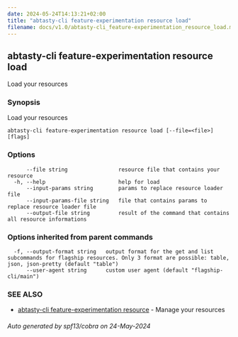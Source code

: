 ```yaml
---
date: 2024-05-24T14:13:21+02:00
title: "abtasty-cli feature-experimentation resource load"
filename: docs/v1.0/abtasty-cli_feature-experimentation_resource_load.md
---
```

## abtasty-cli feature-experimentation resource load

Load your resources

### Synopsis

Load your resources

```
abtasty-cli feature-experimentation resource load [--file=<file>] [flags]
```

### Options

```
      --file string                resource file that contains your resource
  -h, --help                       help for load
      --input-params string        params to replace resource loader file
      --input-params-file string   file that contains params to replace resource loader file
      --output-file string         result of the command that contains all resource informations
```

### Options inherited from parent commands

```
  -f, --output-format string   output format for the get and list subcommands for flagship resources. Only 3 format are possible: table, json, json-pretty (default "table")
      --user-agent string      custom user agent (default "flagship-cli/main")
```

### SEE ALSO

* [abtasty-cli feature-experimentation resource](/docs/v1.0/abtasty-cli_feature-experimentation_resource.md)	 - Manage your resources

###### Auto generated by spf13/cobra on 24-May-2024
